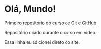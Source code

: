 # Olá, Mundo!
 Primeiro repositório do curso de Git e GitHub

Reposítório criado durante o curso em video.

Essa linha eu adicionei direto do site.

